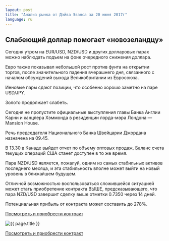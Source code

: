 ```yaml
---
layout: post
title: "Анализ рынка от Дэйва Эванса за 20 июня 2017г"
language: ru
---
```

## Слабеющий доллар помогает «новозеландцу»

Сегодня утром на EUR/USD, NZD/USD и других долларовых парах можно наблюдать подъем на фоне очередного снижения доллара.

Евро также показывал небольшой рост против фунта на открытии торгов, после значительного падения вчерашнего дня, связанного с началом обсуждений выхода Великобритании из Евросоюза.

Иеновые пары сдают позиции, что особенно хорошо заметно на паре USD/JPY.

Золото продолжает слабеть.
 
Сегодня не пропустите официальные выступления главы Банка Англии Карни и канцлера Хэммонда в резиденции лорда-мэра Лондона — Mansion House.

Речь председателя Национального Банка Швейцарии Джордана назначена на 09.45.

В 13.30 в Канаде выйдет отчет по объему оптовых продаж.  Баланс счета текущих операций США станет доступен в то же время.
 
Пара NZD/USD является, пожалуй, одним из самых стабильных активов последнего месяца, и эта стабильность вполне может выйти на новый уровень в ближайшем будущем.

Отличной возможностью воспользоваться сложившейся ситуацией может стать приобретение контракта ВЫШЕ, предсказывающего, что пара NZD/USD завершит сделку выше отметки 0.7350 через 14 дней. 

Потенциальная прибыль от контракта может составить до 278%.

<a href="http://record.binary.com/_bivVDfg8lHux76XffYA0JmNd7ZgqdRLk/1/?market=forex&underlying=frxNZDUSD&formname=higherlower&duration_amount=14&duration_units=d&amount=10&amount_type=payout&expiry_type=duration&barrier=0.735&s=1&t=cufywGHqjiBVF_iSQAlXRp0co5lt24DG" target="_blank">Посмотреть и приобрести контракт</a>

<img src="{{ site.url }}/images/ru-20-jun-17.png" alt="{{ page.title }}"  title="{{ page.title }}">

<a href="%LINK%%?https://www.binary.com/d/trade.cgi?market=forex&underlying=frxNZDUSD&formname=higherlower&duration_amount=14&duration_units=d&amount=10&amount_type=payout&expiry_type=duration&barrier=0.735&s=1&t=cufywGHqjiBVF_iSQAlXRp0co5lt24DG" target="_blank">Посмотреть и приобрести контракт</a>